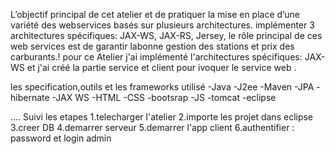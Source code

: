 L’objectif principal de cet atelier et de pratiquer la mise en place d’une variété des webservices basés sur plusieurs architectures.
implémenter 3 architectures spécifiques: JAX-WS, JAX-RS, Jersey,
le rôle principal de ces web services est de garantir labonne gestion des stations et prix des carburants.!
pour ce Atelier j'ai implémenté l'architectures spécifiques: JAX-WS et j'ai créé la partie service et client pour ivoquer le service web .

les specification,outils et les frameworks utilisé
-Java
-J2ee
-Maven
-JPA
-hibernate
-JAX WS
-HTML
-CSS
-bootsrap
-JS
-tomcat
-eclipse

....
Suivi les etapes
1.telecharger l'atelier
2.importe les projet dans eclipse
3.creer DB
4.demarrer serveur
5.demarrer l'app client
6.authentifier : password et login admin

